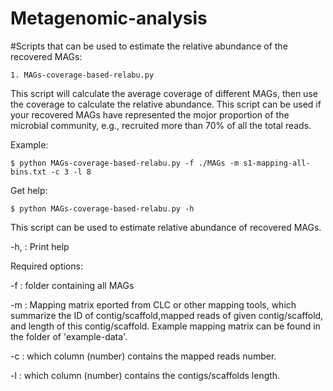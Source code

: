 # Metagenomic-analysis
#Scripts that can be used to estimate the relative abundance of the recovered MAGs:

`1. MAGs-coverage-based-relabu.py`

This script will calculate the average coverage of different MAGs, then use the coverage to calculate the relative abundance. This script can be used if your recovered MAGs have represented the mojor proportion of the microbial community, e.g., recruited more than   70% of all the total reads.

Example:

	$ python MAGs-coverage-based-relabu.py -f ./MAGs -m s1-mapping-all-bins.txt -c 3 -l 8

Get help:

	$ python MAGs-coverage-based-relabu.py -h
	
This script can be used to estimate relative abundance of recovered MAGs.

-h,  : Print help

Required options:

-f   : folder containing all MAGs

-m   : Mapping matrix eported from CLC or other mapping tools, which summarize the ID of contig/scaffold,mapped reads of given   contig/scaffold, and length of this contig/scaffold. Example mapping matrix can be found in the folder of 'example-data'.

-c   : which column (number) contains the mapped reads number.

-l   : which column (number) contains the contigs/scaffolds length.

